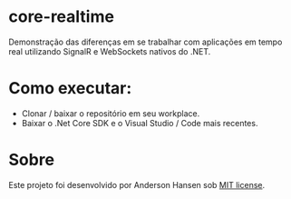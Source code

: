 # core-realtime
Demonstração das diferenças em se trabalhar com aplicações em tempo real utilizando SignalR e WebSockets nativos do .NET.

# Como executar:
- Clonar / baixar o repositório em seu workplace.
- Baixar o .Net Core SDK e o Visual Studio / Code mais recentes.

# Sobre
Este projeto foi desenvolvido por Anderson Hansen sob [MIT license](LICENSE).